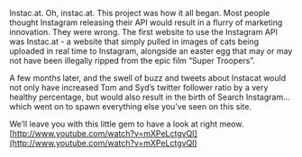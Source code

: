 Instac.at. Oh, instac.at. This project was how it all began. Most people thought Instagram releasing their API would result in a flurry of marketing innovation. They were wrong. The first website to use the Instagram API was Instac.at - a website that simply pulled in images of cats being uploaded in real time to Instagram, alongside an easter egg that may or may not have been illegally ripped from the epic film “Super Troopers”.

A few months later, and the swell of buzz and tweets about Instacat would not only have increased Tom and Syd’s twitter follower ratio by a very healthy percentage, but would also result in the birth of Search Instagram… which went on to spawn everything else you’ve seen on this site.

We’ll leave you with this little gem to have a look at right meow. [http://www.youtube.com/watch?v=mXPeLctgvQI](http://www.youtube.com/watch?v=mXPeLctgvQI)